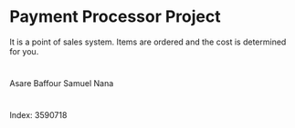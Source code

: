 # Payment Processor Project 
It is a point of sales system. Items are ordered and the cost is determined for you.
#
Asare Baffour Samuel Nana
# 
Index: 3590718
